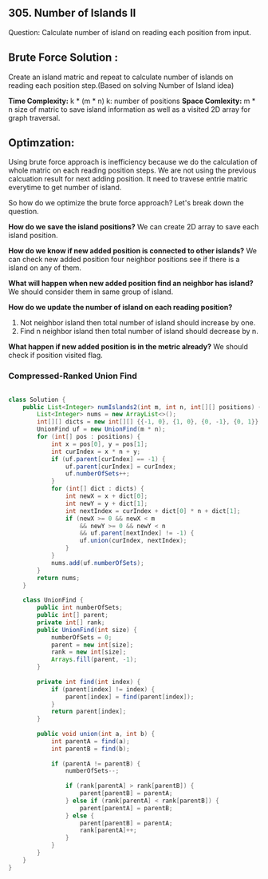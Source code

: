 ## 305. Number of Islands II


Question: Calculate number of island on reading each position from input.


## Brute Force Solution : ##
Create an island matric and repeat to calculate number of islands on reading each position step.(Based on solving Number of Island idea)

**Time Complexity:** k * (m * n) k: number of positions
**Space Comlexity:** m * n size of matric to save island information as well as a visited 2D array for graph traversal.

## Optimzation: ##
Using brute force approach is inefficiency because we do the calculation of whole matric on each reading position steps.
We are not using the previous calcuation result for next adding position. It need to travese entrie matric everytime to get number of island.

So how do we optimize the brute force approach? 
Let's break down the question.

**How do we save the island positions?**
We can create 2D array to save each island position.

**How do we know if new added position is connected to other islands?**
We can check new added position four neighbor positions see if there is a island on any of them.

**What will happen when new added position find an neighbor has island?**
We should consider them in same group of island.

**How do we update the number of island on each reading position?**
1) Not neighbor island then total number of island should increase by one.
2) Find n neighbor island then total number of island should decrease by n.

**What happen if new added position is in the metric already?**
We should check if position visited flag. 


### Compressed-Ranked Union Find

```java

class Solution {
    public List<Integer> numIslands2(int m, int n, int[][] positions) {
        List<Integer> nums = new ArrayList<>();
        int[][] dicts = new int[][] {{-1, 0}, {1, 0}, {0, -1}, {0, 1}};
        UnionFind uf = new UnionFind(m * n);
        for (int[] pos : positions) {
            int x = pos[0], y = pos[1];
            int curIndex = x * n + y;
            if (uf.parent[curIndex] == -1) { 
                uf.parent[curIndex] = curIndex;
                uf.numberOfSets++;
            }
            for (int[] dict : dicts) { 
                int newX = x + dict[0];
                int newY = y + dict[1];
                int nextIndex = curIndex + dict[0] * n + dict[1];                               
                if (newX >= 0 && newX < m 
                    && newY >= 0 && newY < n 
                    && uf.parent[nextIndex] != -1) {
                    uf.union(curIndex, nextIndex);
                }               
            }
            nums.add(uf.numberOfSets);
        }
        return nums;
    }
    
    class UnionFind {
        public int numberOfSets;
        public int[] parent;
        private int[] rank;
        public UnionFind(int size) {
            numberOfSets = 0;
            parent = new int[size];
            rank = new int[size];
            Arrays.fill(parent, -1);
        }
        
        private int find(int index) {            
            if (parent[index] != index) {
                parent[index] = find(parent[index]);
            }
            return parent[index];
        }
        
        public void union(int a, int b) {           
            int parentA = find(a);
            int parentB = find(b);
            
            if (parentA != parentB) {
                numberOfSets--;
                
                if (rank[parentA] > rank[parentB]) {
                    parent[parentB] = parentA;               
                } else if (rank[parentA] < rank[parentB]) {
                    parent[parentA] = parentB;                
                } else {
                    parent[parentB] = parentA;
                    rank[parentA]++;
                }
            }
        }
    }
}

```
